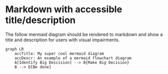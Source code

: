 # Markdown with accessible title/description

The follow mermaid diagram should be rendered to markdown and show a title
and description for users with visual impairments.

```mermaid
graph LR
    accTitle: My super cool mermaid diagram
    accDescr: An example of a mermaid flowchart diagram
    A[Identify Big Descision] --> B{Make Big Decision}
    B --> D[Be done]
```
